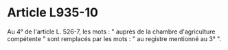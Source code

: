 # Article L935-10

Au 4° de l'article L. 526-7, les mots : " auprès de la chambre d'agriculture compétente " sont remplacés par les mots : " au registre mentionné au 3° ".
